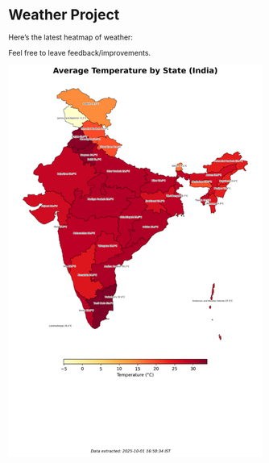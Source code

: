 # Weather Project

Here’s the latest heatmap of weather:

Feel free to leave feedback/improvements.

![India Heatmap](docs/assets/india_heatmap.png?v=DD0E84)
